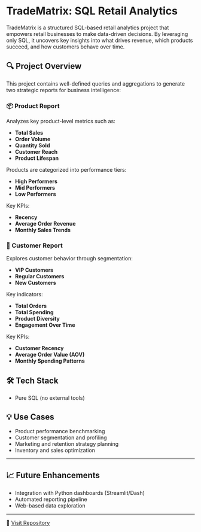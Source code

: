 # TradeMatrix: SQL Retail Analytics

TradeMatrix is a structured SQL-based retail analytics project that empowers retail businesses to make data-driven decisions. By leveraging only SQL, it uncovers key insights into what drives revenue, which products succeed, and how customers behave over time.

## 🔍 Project Overview

This project contains well-defined queries and aggregations to generate two strategic reports for business intelligence:

### 📦 Product Report
Analyzes key product-level metrics such as:
- **Total Sales**
- **Order Volume**
- **Quantity Sold**
- **Customer Reach**
- **Product Lifespan**

Products are categorized into performance tiers:
- **High Performers**
- **Mid Performers**
- **Low Performers**

Key KPIs:
- **Recency**
- **Average Order Revenue**
- **Monthly Sales Trends**

### 👤 Customer Report
Explores customer behavior through segmentation:
- **VIP Customers**
- **Regular Customers**
- **New Customers**

Key indicators:
- **Total Orders**
- **Total Spending**
- **Product Diversity**
- **Engagement Over Time**

Key KPIs:
- **Customer Recency**
- **Average Order Value (AOV)**
- **Monthly Spending Patterns**

## 🛠️ Tech Stack
- Pure SQL (no external tools)

## 💡 Use Cases
- Product performance benchmarking
- Customer segmentation and profiling
- Marketing and retention strategy planning
- Inventory and sales optimization
- ---

## 📈 Future Enhancements
- Integration with Python dashboards (Streamlit/Dash)
- Automated reporting pipeline
- Web-based data exploration

---

🔗 [Visit Repository](https://github.com/Kushagra0320/TradeMatrix-SQL-Retail-Analytics)

